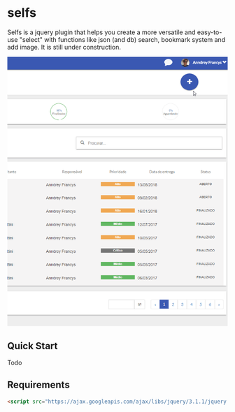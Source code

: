 # selfs
Selfs is a jquery plugin that helps you create a more versatile and easy-to-use "select" with functions like json (and db) search, bookmark system and add image. It is still under construction.

![Screen Shot](images/selfs.gif)

## Quick Start

Todo

## Requirements

```html
<script src="https://ajax.googleapis.com/ajax/libs/jquery/3.1.1/jquery.min.js"></script>
```